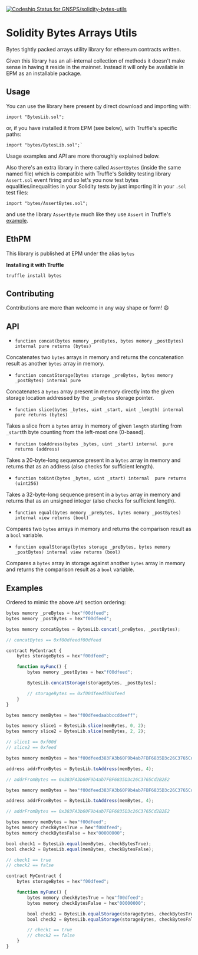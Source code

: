 [ ![Codeship Status for GNSPS/solidity-bytes-utils](https://app.codeship.com/projects/45b97080-bc0c-0135-fb75-76c2fb8e249b/status?branch=master)](https://app.codeship.com/projects/259449)

# Solidity Bytes Arrays Utils

Bytes tightly packed arrays utility library for ethereum contracts written.

Given this library has an all-internal collection of methods it doesn't make sense in having it reside in the mainnet. Instead it will only be available in EPM as an installable package.

## Usage

You can use the library here present by direct download and importing with:
```
import "BytesLib.sol";
```

or, if you have installed it from EPM (see below), with Truffle's specific paths:
```
import "bytes/BytesLib.sol";`
```

Usage examples and API are more thoroughly explained below.

Also there's an extra library in there called `AssertBytes` (inside the same named file) which is compatible with Truffle's Solidity testing library `Assert.sol` event firing and so let's you now test bytes equalities/inequalities in your Solidity tests by just importing it in your `.sol` test files:
```
import "bytes/AssertBytes.sol";
```

and use the library `AssertByte` much like they use `Assert` in Truffle's [example](http://truffleframework.com/docs/getting_started/solidity-tests).

## EthPM

This library is published at EPM under the alias `bytes`

**Installing it with Truffle**

```
truffle install bytes
```

## Contributing

Contributions are more than welcome in any way shape or form! 😄

## API

* `function concat(bytes memory _preBytes, bytes memory _postBytes) internal pure returns (bytes)`

Concatenates two `bytes` arrays in memory and returns the concatenation result as another `bytes` array in memory.


* `function concatStorage(bytes storage _preBytes, bytes memory _postBytes) internal pure`

Concatenates a `bytes` array present in memory directly into the given storage location addressed by the `_preBytes` storage pointer.


* `function slice(bytes _bytes, uint _start, uint _length) internal  pure returns (bytes)`

Takes a slice from a `bytes` array in memory of given `length` starting from `_start`th byte counting from the left-most one (0-based).


* `function toAddress(bytes _bytes, uint _start) internal  pure returns (address)`

Takes a 20-byte-long sequence present in a `bytes` array in memory and returns that as an address (also checks for sufficient length).


* `function toUint(bytes _bytes, uint _start) internal  pure returns (uint256)`

Takes a 32-byte-long sequence present in a `bytes` array in memory and returns that as an unsigned integer (also checks for sufficient length).


* `function equal(bytes memory _preBytes, bytes memory _postBytes) internal view returns (bool)`

Compares two `bytes` arrays in memory and returns the comparison result as a `bool` variable.


* `function equalStorage(bytes storage _preBytes, bytes memory _postBytes) internal view returns (bool)`

Compares a `bytes` array in storage against another `bytes` array in memory and returns the comparison result as a `bool` variable.


## Examples

Ordered to mimic the above `API` section ordering:

```javascript
bytes memory _preBytes = hex"f00dfeed";
bytes memory _postBytes = hex"f00dfeed";

bytes memory concatBytes = BytesLib.concat(_preBytes, _postBytes);

// concatBytes == 0xf00dfeedf00dfeed
```


```javascript
contract MyContract {
	bytes storageBytes = hex"f00dfeed";

	function myFunc() {
		bytes memory _postBytes = hex"f00dfeed";

		BytesLib.concatStorage(storageBytes, _postBytes);

		// storageBytes == 0xf00dfeedf00dfeed
	}
}
```


```javascript
bytes memory memBytes = hex"f00dfeedaabbccddeeff";

bytes memory slice1 = BytesLib.slice(memBytes, 0, 2);
bytes memory slice2 = BytesLib.slice(memBytes, 2, 2);

// slice1 == 0xf00d
// slice2 == 0xfeed
```


```javascript
bytes memory memBytes = hex"f00dfeed383FA3b60F9b4ab7FBF6835D3c26C3765Cd2B2E2f00dfeed";

address addrFromBytes = BytesLib.toAddress(memBytes, 4);

// addrFromBytes == 0x383FA3b60F9b4ab7FBF6835D3c26C3765Cd2B2E2
```


```javascript
bytes memory memBytes = hex"f00dfeed383FA3b60F9b4ab7FBF6835D3c26C3765Cd2B2E2f00dfeed";

address addrFromBytes = BytesLib.toAddress(memBytes, 4);

// addrFromBytes == 0x383FA3b60F9b4ab7FBF6835D3c26C3765Cd2B2E2
```


```javascript
bytes memory memBytes = hex"f00dfeed";
bytes memory checkBytesTrue = hex"f00dfeed";
bytes memory checkBytesFalse = hex"00000000";

bool check1 = BytesLib.equal(memBytes, checkBytesTrue);
bool check2 = BytesLib.equal(memBytes, checkBytesFalse);

// check1 == true
// check2 == false
```


```javascript
contract MyContract {
	bytes storageBytes = hex"f00dfeed";

	function myFunc() {
		bytes memory checkBytesTrue = hex"f00dfeed";
		bytes memory checkBytesFalse = hex"00000000";

		bool check1 = BytesLib.equalStorage(storageBytes, checkBytesTrue);
		bool check2 = BytesLib.equalStorage(storageBytes, checkBytesFalse);

		// check1 == true
		// check2 == false
	}
}
```
